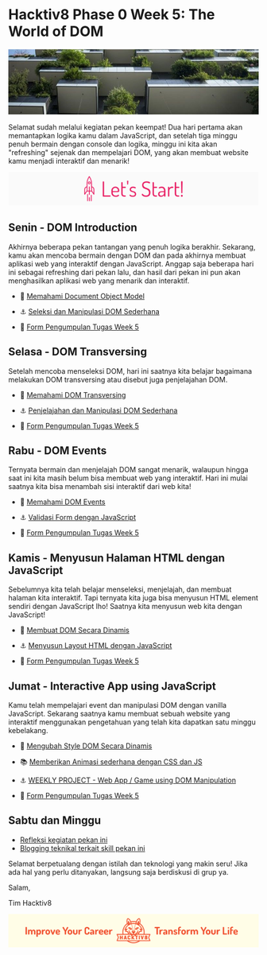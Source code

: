 # Hacktiv8 Phase 0 Week 5: The World of DOM

![Header](assets/header-w4.jpg)

Selamat sudah melalui kegiatan pekan keempat! Dua hari pertama akan memantapkan logika kamu dalam JavaScript, dan setelah tiga minggu penuh bermain dengan console dan logika, minggu ini kita akan "refreshing" sejenak dan mempelajari DOM, yang akan membuat website kamu menjadi interaktif dan menarik!

![Let's start!](assets/start.png)

## Senin - DOM Introduction
Akhirnya beberapa pekan tantangan yang penuh logika berakhir. Sekarang, kamu akan mencoba bermain dengan DOM dan pada akhirnya membuat aplikasi web yang interaktif dengan JavaScript. Anggap saja beberapa hari ini sebagai refreshing dari pekan lalu, dan hasil dari pekan ini pun akan menghasilkan aplikasi web yang menarik dan interaktif.

- :notebook_with_decorative_cover: [Memahami Document Object Model](modules/js-dom-intro.md)
- :anchor: [Seleksi dan Manipulasi DOM Sederhana](modules/anchor-js-dom-manipulation.md)

- :pushpin: [Form Pengumpulan Tugas Week 5](https://airtable.com/shrZrcEN6oV9Gb25d)

## Selasa - DOM Transversing
Setelah mencoba menseleksi DOM, hari ini saatnya kita belajar bagaimana melakukan DOM transversing atau disebut juga penjelajahan DOM.

- :notebook_with_decorative_cover: [Memahami DOM Transversing](modules/js-dom-transversing.md)
- :anchor: [Penjelajahan dan Manipulasi DOM Sederhana](modules/anchor-js-dom-transverse-manipulation.md)

- :pushpin: [Form Pengumpulan Tugas Week 5](https://airtable.com/shrZrcEN6oV9Gb25d)

## Rabu - DOM Events
Ternyata bermain dan menjelajah DOM sangat menarik, walaupun hingga saat ini kita masih belum bisa membuat web yang interaktif. Hari ini mulai saatnya kita bisa menambah sisi interaktif dari web kita!

- :notebook_with_decorative_cover: [Memahami DOM Events](modules/js-dom-events.md)
- :anchor: [Validasi Form dengan JavaScript](modules/anchor-js-form-validation.md)

- :pushpin: [Form Pengumpulan Tugas Week 5](https://airtable.com/shrZrcEN6oV9Gb25d)

## Kamis - Menyusun Halaman HTML dengan JavaScript
Sebelumnya kita telah belajar menseleksi, menjelajah, dan membuat halaman kita interaktif. Tapi ternyata kita juga bisa menyusun HTML element sendiri dengan JavaScript lho! Saatnya kita menyusun web kita dengan JavaScript!

- :notebook_with_decorative_cover: [Membuat DOM Secara Dinamis](modules/js-dom-creation.md)
- :anchor: [Menyusun Layout HTML dengan JavaScript](modules/anchor-js-dom-creation.md)

- :pushpin: [Form Pengumpulan Tugas Week 5](https://airtable.com/shrZrcEN6oV9Gb25d)

## Jumat - Interactive App using JavaScript
Kamu telah mempelajari event dan manipulasi DOM dengan vanilla JavaScript. Sekarang saatnya kamu membuat sebuah website yang interaktif menggunakan pengetahuan yang telah kita dapatkan satu minggu kebelakang.

- :notebook_with_decorative_cover: [Mengubah Style DOM Secara Dinamis](modules/js-dom-style.md)
- :books: [Memberikan Animasi sederhana dengan CSS dan JS](modules/animation-using-css-and-js.md)
- :anchor: [WEEKLY PROJECT - Web App / Game using DOM Manipulation](modules/anchor-js-dom-web-app.md)

- :pushpin: [Form Pengumpulan Tugas Week 5](https://airtable.com/shrZrcEN6oV9Gb25d)

## Sabtu dan Minggu

- [Refleksi kegiatan pekan ini](https://github.com/hacktiv8/phase-0-activities/blob/master/modules/reflection.md)
- [Blogging teknikal terkait skill pekan ini](https://github.com/hacktiv8/phase-0-activities/blob/master/modules/blog.md)

Selamat berpetualang dengan istilah dan teknologi yang makin seru! Jika ada hal yang perlu ditanyakan, langsung saja berdiskusi di grup ya.

Salam,

Tim Hacktiv8

![Hacktiv8 Banner](assets/banner.png)
